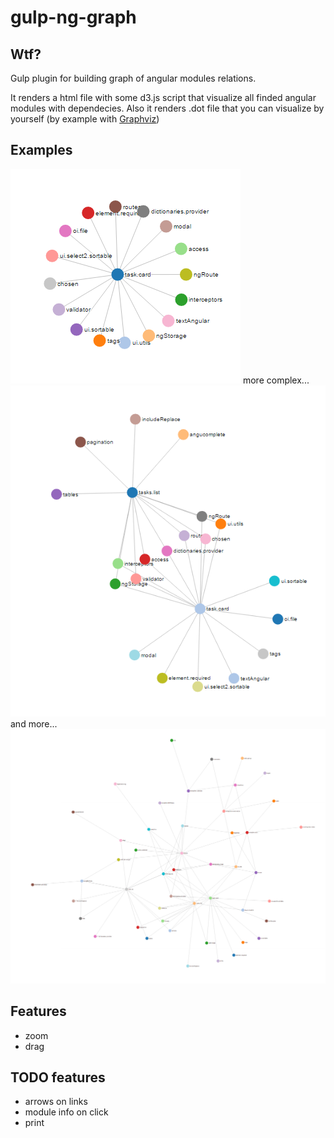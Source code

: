 # gulp-ng-graph
## Wtf?
Gulp plugin for building graph of angular modules relations.

It renders a html file with some d3.js script that visualize all finded angular modules with dependecies. Also it renders .dot file that you can visualize by yourself (by example with [Graphviz](http://www.graphviz.org/))

## Examples
![Some simple project](https://github.com/k-makarov/gulp-ng-graph/blob/master/demo/screenshots/result1.png)
more complex...
![Some simple project](https://github.com/k-makarov/gulp-ng-graph/blob/master/demo/screenshots/result2.png)
and more...
![Some simple project](https://github.com/k-makarov/gulp-ng-graph/blob/master/demo/screenshots/result3.png)

## Features
- zoom
- drag

## TODO features
- arrows on links
- module info on click
- print
